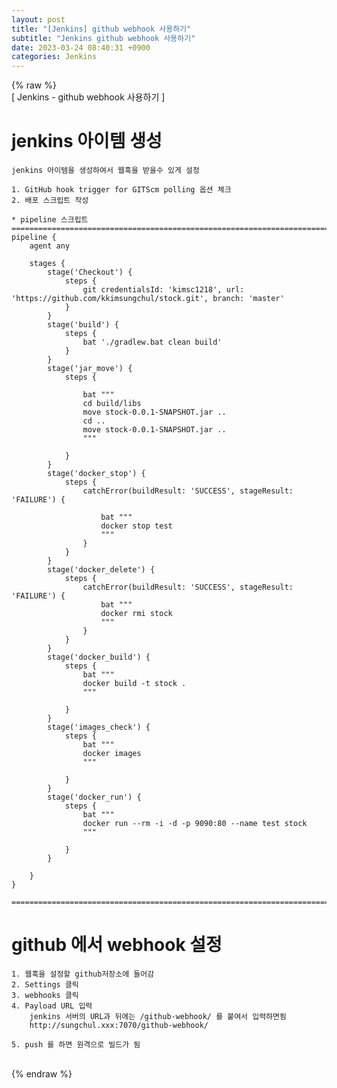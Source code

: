 ```yaml
---  
layout: post  
title: "[Jenkins] github webhook 사용하기"  
subtitle: "Jenkins github webhook 사용하기"  
date: 2023-03-24 08:40:31 +0900  
categories: Jenkins  
---  
```

{% raw %}  
[ Jenkins - github webhook 사용하기 ]  
  
# jenkins 아이템 생성  
	jenkins 아이템을 생성하여서 웹훅을 받을수 있게 설정  
  
	1. GitHub hook trigger for GITScm polling 옵션 체크  
	2. 배포 스크립트 작성  
  
	* pipeline 스크립트  
	======================================================================================================  
	pipeline {  
		agent any  
  
		stages {  
			stage('Checkout') {  
				steps {  
					git credentialsId: 'kimsc1218', url: 'https://github.com/kkimsungchul/stock.git', branch: 'master'  
				}  
			}  
			stage('build') {  
				steps {  
					bat './gradlew.bat clean build'  
				}  
			}  
			stage('jar_move') {  
				steps {  
  
					bat """  
					cd build/libs  
					move stock-0.0.1-SNAPSHOT.jar ..  
					cd ..  
					move stock-0.0.1-SNAPSHOT.jar ..  
					"""  
  
				}  
			}  
			stage('docker_stop') {  
				steps {  
					catchError(buildResult: 'SUCCESS', stageResult: 'FAILURE') {  
  
						bat """  
						docker stop test  
						"""  
					}  
				}  
			}  
			stage('docker_delete') {  
				steps {  
					catchError(buildResult: 'SUCCESS', stageResult: 'FAILURE') {  
						bat """  
						docker rmi stock  
						"""  
					}  
				}  
			}  
			stage('docker_build') {  
				steps {  
					bat """  
					docker build -t stock .  
					"""  
  
				}  
			}  
			stage('images_check') {  
				steps {  
					bat """  
					docker images  
					"""  
  
				}  
			}  
			stage('docker_run') {  
				steps {  
					bat """  
					docker run --rm -i -d -p 9090:80 --name test stock  
					"""  
  
				}  
			}  
  
		}  
	}  
  
	======================================================================================================  
  
# github 에서 webhook 설정  
	1. 웹훅을 설정할 github저장소에 들어감  
	2. Settings 클릭  
	3. webhooks 클릭  
	4. Payload URL 입력  
		jenkins 서버의 URL과 뒤에는 /github-webhook/ 를 붙여서 입력하면됨  
		http://sungchul.xxx:7070/github-webhook/  
  
	5. push 를 하면 원격으로 빌드가 됨  
  
                                                                                                                                                                                                                                                                                                                                                                                                                                                                                                                                                                                                                                                                                                                                                                                                                                                                                                                                                                                                                                                                                                                                                                                                                                                                                                                                                                                                                                                                                                                                                                                                                                                                                                                                                                                                                                                                                                                                                                                                                                                                                                                       
{% endraw %}